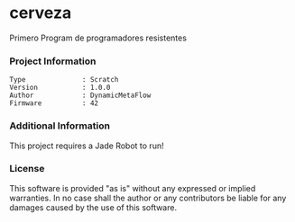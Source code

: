 cerveza
================

Primero Program de programadores resistentes

### Project Information
```
Type              : Scratch
Version           : 1.0.0
Author            : DynamicMetaFlow
Firmware          : 42
```

### Additional Information
This project requires a Jade Robot to run!

### License
This software is provided "as is" without any expressed or implied warranties.  In no case shall the author or any contributors be liable for any damages caused by the use of this software.

